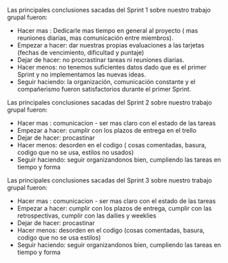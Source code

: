 Las principales conclusiones sacadas del Sprint 1 sobre nuestro trabajo grupal fueron:
-   Hacer mas : Dedicarle mas tiempo en general al proyecto ( mas reuniones diarias, mas comunicación entre miembros).
-   Empezar a hacer: dar nuestras propias evaluaciones a las tarjetas (fechas de vencimiento, dificultad y puntaje)
-   Dejar de hacer: no procrastinar tareas ni reuniones diarias.
-   Hacer menos: no tenemos suficientes datos dado que es el primer Sprint y no implementamos las nuevas ideas.
-   Seguir haciendo: la organización, comunicación constante y el compañerismo fueron satisfactorios durante el primer Sprint.

Las principales conclusiones sacadas del Sprint 2 sobre nuestro trabajo grupal fueron:
-   Hacer mas : comunicacion - ser mas claro con el estado de las tareas
-   Empezar a hacer: cumplir con los plazos de entrega en el trello
-   Dejar de hacer: procastinar
-   Hacer menos: desorden en el codigo ( cosas comentadas, basura, codigo que no se usa, estilos no usados)
-   Seguir haciendo: seguir organizandonos bien, cumpliendo las tareas en tiempo y forma

Las principales conclusiones sacadas del Sprint 3 sobre nuestro trabajo grupal fueron:
-   Hacer mas : comunicacion - ser mas claro con el estado de las tareas
-   Empezar a hacer: cumplir con los plazos de entrega, cumplir con las retrospectivas, cumplir con las dailies y weeklies
-   Dejar de hacer: procastinar
-   Hacer menos: desorden en el codigo (cosas comentadas, basura, codigo que no se usa estilos)
-   Seguir haciendo: seguir organizandonos bien, cumpliendo las tareas en tiempo y forma